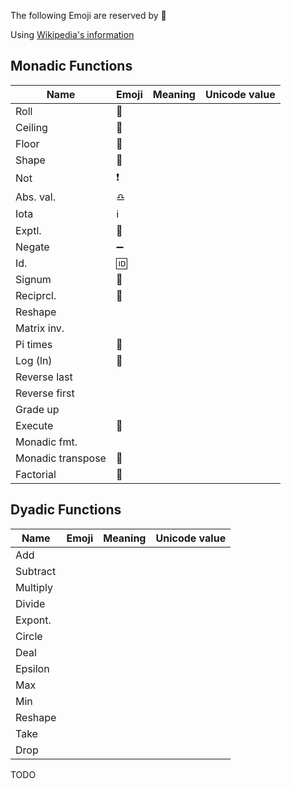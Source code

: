 The following Emoji are reserved by :apple:

Using [Wikipedia's information](https://en.wikipedia.org/wiki/APL_syntax_and_symbols)

## Monadic Functions

|Name     |Emoji    |Meaning                    |Unicode value|
|-------  |---------|---------------------------|-------------|
|Roll     |:game_die:|                           |             |
|Ceiling  |:arrow_up_small:|                           |             |
|Floor    |:arrow_down_small:|                           |             |
|Shape    |:diamond_shape_with_a_dot_inside:|                           |             |
|Not      |:heavy_exclamation_mark:|                           |             |
|Abs. val.|:libra:|                           |             |
|Iota     |:information_source:|                           |             |
|Exptl.   |:rabbit:|                           |             |
|Negate   |:heavy_minus_sign:|                           |             |
|Id.      |:id:|                           |             |
|Signum   |:put_litter_in_its_place:         |                           |             |
|Reciprcl.|:massage:         |                           |             |
|Reshape  |         |                             |             |
|Matrix inv.|       |                             |             |
|Pi times |:cake:  |                             |             |
|Log (ln) |:deciduous_tree:|                             |             |
|Reverse last||                             |             |
|Reverse first||                             |             |
|Grade up |         |                             |             |
|Execute|:apple:    |                             |             |
|Monadic fmt.|      |                             |             |
|Monadic transpose|:twisted_rightwards_arrows:|                           |             |
|Factorial|:love_hotel:|   |                           |             |

## Dyadic Functions
|Name     |Emoji    |Meaning                    |Unicode value|
|-------  |---------|---------------------------|-------------|
|Add      |         |                           |             |
|Subtract |         |                           |             |
|Multiply |         |                           |             |
|Divide   |         |                           |             |
|Expont.  |         |                           |             |
|Circle   |         |                           |             |
|Deal     |         |                           |             |
|Epsilon  |         |                           |             |
|Max      |         |                           |             |
|Min      |         |                           |             |
|Reshape  |         |                           |             |
|Take     |         |                           |             |
|Drop     |         |                           |             |

TODO
